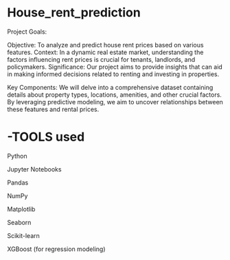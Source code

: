 # House_rent_prediction
Project Goals:

Objective: To analyze and predict house rent prices based on various features.
Context: In a dynamic real estate market, understanding the factors influencing rent prices is crucial for tenants, landlords, and policymakers.
Significance: Our project aims to provide insights that can aid in making informed decisions related to renting and investing in properties.

Key Components:
We will delve into a comprehensive dataset containing details about property types, locations, amenities, and other crucial factors.
By leveraging predictive modeling, we aim to uncover relationships between these features and rental prices.

# -TOOLS used
Python

Jupyter Notebooks

Pandas

NumPy

Matplotlib

Seaborn

Scikit-learn

XGBoost (for regression modeling)



